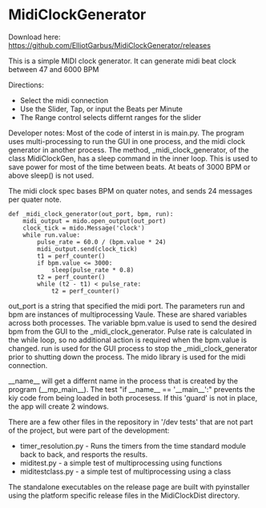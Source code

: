 # MidiClockGenerator
Download here: https://github.com/ElliotGarbus/MidiClockGenerator/releases

This is a simple MIDI clock generator.  It can generate midi beat clock between 47 and 6000 BPM

Directions:
* Select the midi connection
* Use the Slider, Tap, or input the Beats per Minute
* The Range control selects differnt ranges for the slider

Developer notes:
Most of the code of interst in is main.py.  The program uses multi-processing to run the GUI in one process, and the midi clock generator in another process.
The method, _midi_clock_generator, of the class MidiClockGen, has a sleep command in the inner loop.  This is used to save power for most of the time between beats.
At beats of 3000 BPM or above sleep() is not used.

The midi clock spec bases BPM on quater notes, and sends 24 messages per quater note.

    def _midi_clock_generator(out_port, bpm, run):
        midi_output = mido.open_output(out_port)
        clock_tick = mido.Message('clock')
        while run.value:
            pulse_rate = 60.0 / (bpm.value * 24)
            midi_output.send(clock_tick)
            t1 = perf_counter()
            if bpm.value <= 3000:
                sleep(pulse_rate * 0.8)
            t2 = perf_counter()
            while (t2 - t1) < pulse_rate:
                t2 = perf_counter()

out_port is a string that specified the midi port. The parameters run and bpm are instances of multiprocessing Vaule.  These are shared variables across both processes.  The variable bpm.value is used to send the desired bpm from the GUI to the \_midi_clock_generator.  Pulse rate is calculated in the while loop, so no additional action is required when the bpm.value is changed.  run is used for the GUI process to stop the \_midi_clock_generator prior to shutting down the process.
The mido library is used for the midi connection.

\_\_name\_\_ will get a differnt name in the process that is created by the program (\_\_mp_main\_\_).  The test "if \_\_name__ == '\_\_main\_\_':"
prevents the kiy code from being loaded in both procesess.  If this 'guard' is not in place, the app will create 2 windows.


There are a few other files in the repository in '/dev tests' that are not part of the project, but were part of the development:
* timer_resolution.py - Runs the timers from the time standard module back to back, and resports the results.
* miditest.py - a simple test of multiprocessing using functions
* miditestclass.py - a simple test of multiprocessing using a class

The standalone executables on the release page are built with pyinstaller using the platform specific release files in the MidiClockDist directory.

